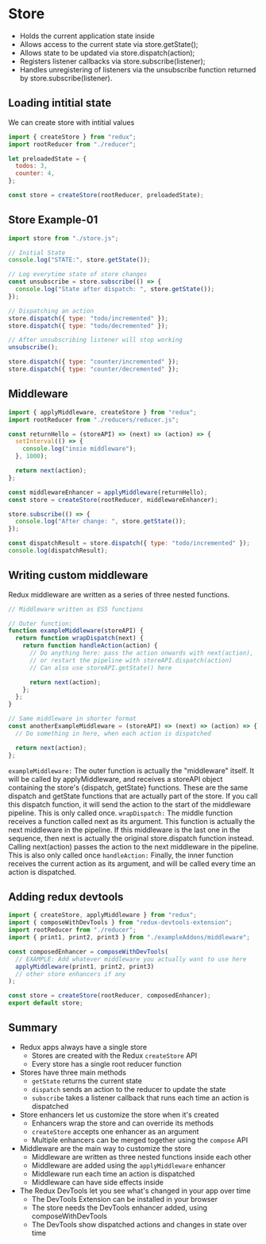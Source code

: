 # Store

- Holds the current application state inside
- Allows access to the current state via store.getState();
- Allows state to be updated via store.dispatch(action);
- Registers listener callbacks via store.subscribe(listener);
- Handles unregistering of listeners via the unsubscribe function returned by store.subscribe(listener).

## Loading intitial state

We can create store with intitial values

```js
import { createStore } from "redux";
import rootReducer from "./reducer";

let preloadedState = {
  todos: 3,
  counter: 4,
};

const store = createStore(rootReducer, preloadedState);
```

## Store Example-01

```js
import store from "./store.js";

// Initial State
console.log("STATE:", store.getState());

// Log everytime state of store changes
const unsubscribe = store.subscribe(() => {
  console.log("State after dispatch: ", store.getState());
});

// Dispatching an action
store.dispatch({ type: "todo/incremented" });
store.dispatch({ type: "todo/decremented" });

// After unsubscribing listener will stop working
unsubscribe();

store.dispatch({ type: "counter/incremented" });
store.dispatch({ type: "counter/decremented" });
```

## Middleware

```js
import { applyMiddleware, createStore } from "redux";
import rootReducer from "./reducers/reducer.js";

const returnHello = (storeAPI) => (next) => (action) => {
  setInterval(() => {
    console.log("insie middleware");
  }, 1000);

  return next(action);
};

const middlewareEnhancer = applyMiddleware(returnHello);
const store = createStore(rootReducer, middlewareEnhancer);

store.subscribe(() => {
  console.log("After change: ", store.getState());
});

const dispatchResult = store.dispatch({ type: "todo/incremented" });
console.log(dispatchResult);
```

## Writing custom middleware

Redux middleware are written as a series of three nested functions.

```js
// Middleware written as ES5 functions

// Outer function:
function exampleMiddleware(storeAPI) {
  return function wrapDispatch(next) {
    return function handleAction(action) {
      // Do anything here: pass the action onwards with next(action),
      // or restart the pipeline with storeAPI.dispatch(action)
      // Can also use storeAPI.getState() here

      return next(action);
    };
  };
}

// Same middleware in shorter format
const anotherExampleMiddleware = (storeAPI) => (next) => (action) => {
  // Do something in here, when each action is dispatched

  return next(action);
};
```

`exampleMiddleware:` The outer function is actually the "middleware" itself. It will be called by applyMiddleware, and receives a storeAPI object containing the store's {dispatch, getState} functions. These are the same dispatch and getState functions that are actually part of the store. If you call this dispatch function, it will send the action to the start of the middleware pipeline. This is only called once.
`wrapDispatch:` The middle function receives a function called next as its argument. This function is actually the next middleware in the pipeline. If this middleware is the last one in the sequence, then next is actually the original store.dispatch function instead. Calling next(action) passes the action to the next middleware in the pipeline. This is also only called once
`handleAction:` Finally, the inner function receives the current action as its argument, and will be called every time an action is dispatched.

## Adding redux devtools

```js
import { createStore, applyMiddleware } from "redux";
import { composeWithDevTools } from "redux-devtools-extension";
import rootReducer from "./reducer";
import { print1, print2, print3 } from "./exampleAddons/middleware";

const composedEnhancer = composeWithDevTools(
  // EXAMPLE: Add whatever middleware you actually want to use here
  applyMiddleware(print1, print2, print3)
  // other store enhancers if any
);

const store = createStore(rootReducer, composedEnhancer);
export default store;
```

## Summary

- Redux apps always have a single store
  - Stores are created with the Redux `createStore` API
  - Every store has a single root reducer function
- Stores have three main methods
  - `getState` returns the current state
  - `dispatch` sends an action to the reducer to update the state
  - `subscribe` takes a listener callback that runs each time an action is dispatched
- Store enhancers let us customize the store when it's created
  - Enhancers wrap the store and can override its methods
  - `createStore` accepts one enhancer as an argument
  - Multiple enhancers can be merged together using the `compose` API
- Middleware are the main way to customize the store
  - Middleware are written as three nested functions inside each other
  - Middleware are added using the `applyMiddleware` enhancer
  - Middleware run each time an action is dispatched
  - Middleware can have side effects inside
- The Redux DevTools let you see what's changed in your app over time
  - The DevTools Extension can be installed in your browser
  - The store needs the DevTools enhancer added, using composeWithDevTools
  - The DevTools show dispatched actions and changes in state over time
